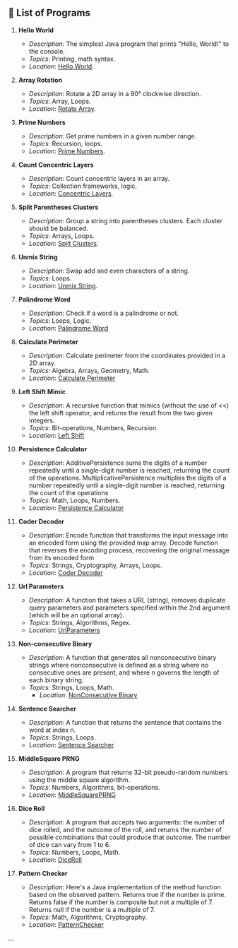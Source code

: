 ## 📝 List of Programs

1. **Hello World**
    - *Description*: The simplest Java program that prints "Hello, World!" to the console.
    - *Topics*: Printing, math syntax.
    - *Location*: [Hello World](_start/hello/HelloWorld.java).

2. **Array Rotation**
    - *Description*: Rotate a 2D array in a 90° clockwise direction.
    - *Topics*: Array, Loops.
    - *Location*: [Rotate Array](array/modification/RotateArray.java).

3. **Prime Numbers**
    - *Description*: Get prime numbers in a given number range.
    - *Topics*: Recursion, loops.
    - *Location*: [Prime Numbers](math/operations/PrimeNumbers.java).

4. **Count Concentric Layers**
    - *Description*: Count concentric layers in an array.
    - *Topics*: Collection frameworks, logic.
    - *Location*: [Concentric Layers](string/manipulations/ConcentricLayers.java).

5. **Split Parentheses Clusters**
    - *Description*: Group a string into parentheses clusters. Each cluster should be balanced.
    - *Topics*: Arrays, Loops.
    - *Location*: [Split Clusters](string/manipulations/SplitClusters.java).

6. **Unmix String**
    - *Description*: Swap add and even characters of a string.
    - *Topics*: Loops.
    - *Location*: [Unmix String](string/manipulations/UnmixString.java).

7. **Palindrome Word**
   - *Description*: Check if a word is a palindrome or not.
   - *Topics*: Loops, Logic.
   - *Location*: [Palindrome Word](string/manipulations/PalindromeWord.java)

8. **Calculate Perimeter**
   - *Description*: Calculate perimeter from the coordinates provided in a 2D array.
   - *Topics*: Algebra, Arrays, Geometry, Math.
   - *Location*: [Calculate Perimeter](math/operations/CalculatePerimeter.java)

9. **Left Shift Mimic**
   - *Description*: A recursive function that mimics (without the use of <<) the left shift operator, and returns the result from the two given integers.
   - *Topics*: Bit-operations, Numbers, Recursion.
   - *Location*: [Left Shift](math/operations/LeftShift.java)

10. **Persistence Calculator**
    - *Description*: AdditivePersistence sums the digits of a number repeatedly until a single-digit number is reached, returning the count of the operations.
      MultiplicativePersistence multiplies the digits of a number repeatedly until a single-digit number is reached, returning the count of the operations
    - *Topics*: Math, Loops, Numbers.
    - *Location*: [Persistence Calculator](math/operations/DigitPersistenceCalculator.java)

11. **Coder Decoder**
    - *Description*: Encode function that transforms the input message into an encoded form using the provided map array.
      Decode function that reverses the encoding process, recovering the original message from its encoded form
    - *Topics*: Strings, Cryptography, Arrays, Loops.
    - *Location*: [Coder Decoder](string/manipulations/CoderDecoder.java)

12. **Url Parameters**
    - *Description*: A function that takes a URL (string), removes duplicate query parameters and parameters specified within the 2nd argument (which will be an optional array).
    - *Topics*: Strings, Algorithms, Regex.
    - *Location*: [UrlParameters](string/manipulations/UrlParameters.java)

13. **Non-consecutive Binary**
    - *Description*: A function that generates all nonconsecutive binary strings where nonconsecutive is defined as a string where no consecutive ones are present, and where n governs the length of each binary string.
    - *Topics*: Strings, Loops, Math.
      - *Location*: [NonConsecutive Binary](string/manipulations/NonConsecutiveBinary.java)

14. **Sentence Searcher**
    - *Description*: A function that returns the sentence that contains the word at index n.
    - *Topics*: Strings, Loops.
    - *Location*: [Sentence Searcher](string/manipulations/SentenceSearcher.java)

15. **MiddleSquare PRNG**
    - *Description*: A program that returns 32-bit pseudo-random numbers using the middle square algorithm.
    - *Topics*: Numbers, Algorithms, bit-operations.
    - *Location*: [MiddleSquarePRNG](math/operations/MiddleSquarePRNG.java)

16. **Dice Roll**
    - *Description*: A program that accepts two arguments: the number of dice rolled, and the outcome of the roll,  and returns the number of possible combinations that could produce that outcome. The number of dice can vary from 1 to 6.
    - *Topics*: Numbers, Loops, Math.
    - *Location*: [DiceRoll](math/operations/DiceRoll.java)

17. **Pattern Checker**
    - *Description*: Here's a Java implementation of the method function based on the observed pattern. Returns true if the number is prime. Returns false if the number is composite but not a multiple of 7. Returns null if the number is a multiple of 7.
    - *Topics*: Math, Algorithms, Cryptography.
    - *Location*: [PatternChecker](math/operations/PatternChecker.java)

... 